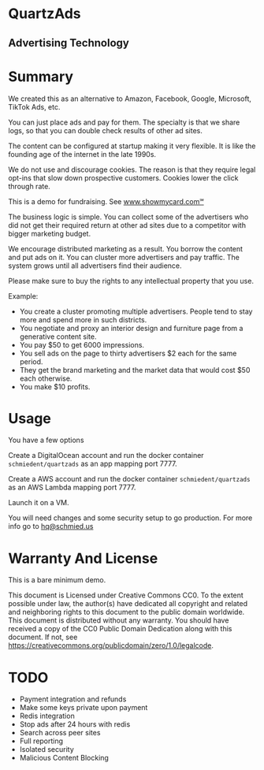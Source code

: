 # QuartzAds

## Advertising Technology

# Summary

We created this as an alternative to Amazon, Facebook, Google, Microsoft, TikTok Ads, etc.

You can just place ads and pay for them. The specialty is that we share logs, so that you can double check results of other ad sites.

The content can be configured at startup making it very flexible. It is like the founding age of the internet in the late 1990s.

We do not use and discourage cookies. The reason is that they require legal opt-ins that slow down prospective customers. Cookies lower the click through rate.

This is a demo for fundraising. See www.showmycard.com℠

The business logic is simple. You can collect some of the advertisers who did not get their required return at other ad sites due to a competitor with bigger marketing budget.

We encourage distributed marketing as a result. You borrow the content and put ads on it. You can cluster more advertisers and pay traffic. The system grows until all advertisers find their audience.

Please make sure to buy the rights to any intellectual property that you use.

Example:

- You create a cluster promoting multiple advertisers. People tend to stay more and spend more in such districts.
- You negotiate and proxy an interior design and furniture page from a generative content site.
- You pay $50 to get 6000 impressions.
- You sell ads on the page to thirty advertisers $2 each for the same period.
- They get the brand marketing and the market data that would cost $50 each otherwise.
- You make $10 profits.

# Usage

You have a few options

Create a DigitalOcean account and run the docker container `schmiedent/quartzads` as an app mapping port 7777.

Create a AWS account and run the docker container `schmiedent/quartzads` as an AWS Lambda mapping port 7777.

Launch it on a VM.

You will need changes and some security setup to go production. For more info go to hq@schmied.us

# Warranty And License

This is a bare minimum demo.

This document is Licensed under Creative Commons CC0.
To the extent possible under law, the author(s) have dedicated all copyright and related and neighboring rights
to this document to the public domain worldwide.
This document is distributed without any warranty.
You should have received a copy of the CC0 Public Domain Dedication along with this document.
If not, see https://creativecommons.org/publicdomain/zero/1.0/legalcode.

# TODO

- Payment integration and refunds
- Make some keys private upon payment
- Redis integration
- Stop ads after 24 hours with redis
- Search across peer sites
- Full reporting
- Isolated security
- Malicious Content Blocking
